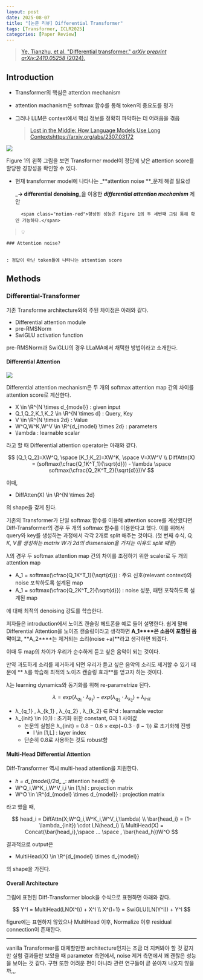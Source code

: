 ```yaml
---
layout: post
date: 2025-08-07
title: "[논문 리뷰] Differential Transformer"
tags: [Transformer, ICLR2025]
categories: [Paper Review]
---
```


> [Ye, Tianzhu, et al. "Differential transformer." ](https://arxiv.org/abs/2410.05258)[_arXiv preprint arXiv:2410.05258_](https://arxiv.org/abs/2410.05258)[ (2024).](https://arxiv.org/abs/2410.05258)



## Introduction

- Transformer의 핵심은 attention mechanism
- attention machanism은 softmax 함수를 통해 token의 중요도를 평가
- 그러나 LLM은 context에서 핵심 정보를 정확히 파악하는 데 어려움을 겪음

	> [Lost in the Middle: How Language Models Use Long Contextshttps://arxiv.org/abs/2307.03172](https://arxiv.org/abs/2307.03172)


![](https://prod-files-secure.s3.us-west-2.amazonaws.com/542b861c-36a8-4051-84e5-8804b6728dba/9083ea56-691a-4752-ae26-47f403431ac8/image.png?X-Amz-Algorithm=AWS4-HMAC-SHA256&X-Amz-Content-Sha256=UNSIGNED-PAYLOAD&X-Amz-Credential=ASIAZI2LB4665MC2CGL2%2F20250822%2Fus-west-2%2Fs3%2Faws4_request&X-Amz-Date=20250822T220053Z&X-Amz-Expires=3600&X-Amz-Security-Token=IQoJb3JpZ2luX2VjEMb%2F%2F%2F%2F%2F%2F%2F%2F%2F%2FwEaCXVzLXdlc3QtMiJHMEUCICmLk8KamcC3deT1tah6lbpnuvfrzh%2FmD78EQqcOl%2BJJAiEA8O8nkmp3meYD7Zcu%2BikytkFuktcMSSBcVX6aEm0i1BIq%2FwMIHxAAGgw2Mzc0MjMxODM4MDUiDCc%2B3NslhOxzzHpW8yrcA82jrOpkB9LbdqFHg7cdlTNCAfQEOE4hOJZPEMUTvHkhPEVpMeFNbaVaRZfbXOrVhq7ojdvQyA33JcqvbeE1far6hkNlZdozZAHRgm%2FtuEPKMuKo%2FtX0%2Bd63QdzAgG2C5ndjrLsqzjWmlozTvil8LEJcBlBc6X8QAN2oNJ6KwaKIskicQ97s%2FBThLEi6Uc0eaT98sR3CAvp7hEX90BBuKwb9aGdJjeS0SIvQMST6gysJo%2BNxmNmovPqErh7dwWdoPBc%2BxNS9vQnAbwYacNB%2B6JQKXZt6GG%2Fm4dv%2FmOCNzLc5ccLCdEeNIOTNiLVR%2BXeiOJ39TD3zaUrzn2KLF%2F03OWbuPIXpI96jRC8zY1kU2TCwIk%2BvXqm17vaP7LcNLT4xSUHVwncGEM%2FujJuHu%2FxncXxHGiCS%2BbUTDJFs%2BlyQyoD7VGkPoRorX0oATSgW8EXXKvKtjBsGcLISgxXUTBNPvZi1lqnEoeaeBCwsV8FjH%2Bb8Rb12uJqTfbcz1fhe4ATenvnHlOxg32k8PPVfaEhn%2FGfR0LDbLxIARG%2By8Q76E0jhtKohlae0skXBZriBvWS%2Beto8pilq4W5y4viui3dc2Zob6yiTL5q2qcdGlBF61zhfGQqGD5hq%2FloiMCOXMMfNo8UGOqUBl2ZIj29pIfYiFN%2BSIDzzqbdD8zlgDcWlAd7sVrNotecHrrQex6adcDI9bvHqv673w6pQ3l5Ws9oAdY7YfN4PvN433uB4dP%2BKXaUfpiXGiA5e%2BAOtjgLhq7Wk%2BtPjgj6XYixqu8vJUJGRNifYQfb%2FxLLqBJXWKmtzI7DRGxnRpQIJlZnH4K4JIJws7QfB7yWI%2Bs8aIou%2FfrNK5yUZMcKzFBTYg5YP&X-Amz-Signature=f87df24bb1e6683ab94afd1d36d49e14b42d0bb56d0b383f7ab2e3dfb4e9d17f&X-Amz-SignedHeaders=host&x-amz-checksum-mode=ENABLED&x-id=GetObject)


Figure 1의 왼쪽 그림을 보면 Transformer model이 정답에 낮은 attention score를 할당한 경향성을 확인할 수 있다.

- 현재 transformer model에 나타나는 _**attention noise **_문제 해결 필요성

	_**→ differential denoising**_을 이용한 _**differential attention mechanism**_ 제안


		<span class="notion-red">향상된 성능은 Figure 1의 두 세번째 그림 통해 확인 가능하다.</span>


> 💡 


	### Attention noise?


	: 정답이 아닌 token들에 나타나는 attention score



## Methods



### Differential-Transformer


기존 Transforme architecture와의 주된 차이점은 아래와 같다.

- Differential attention module
- pre-RMSNorm
- SwiGLU activation function

pre-RMSNorm과 SwiGLU의 경우 LLaMA에서 채택한 방법이라고 소개한다.



#### Differential Attention


![](https://prod-files-secure.s3.us-west-2.amazonaws.com/542b861c-36a8-4051-84e5-8804b6728dba/116d70b2-1963-4810-9167-f4c7d8a06e8f/image.png?X-Amz-Algorithm=AWS4-HMAC-SHA256&X-Amz-Content-Sha256=UNSIGNED-PAYLOAD&X-Amz-Credential=ASIAZI2LB4665MC2CGL2%2F20250822%2Fus-west-2%2Fs3%2Faws4_request&X-Amz-Date=20250822T220053Z&X-Amz-Expires=3600&X-Amz-Security-Token=IQoJb3JpZ2luX2VjEMb%2F%2F%2F%2F%2F%2F%2F%2F%2F%2FwEaCXVzLXdlc3QtMiJHMEUCICmLk8KamcC3deT1tah6lbpnuvfrzh%2FmD78EQqcOl%2BJJAiEA8O8nkmp3meYD7Zcu%2BikytkFuktcMSSBcVX6aEm0i1BIq%2FwMIHxAAGgw2Mzc0MjMxODM4MDUiDCc%2B3NslhOxzzHpW8yrcA82jrOpkB9LbdqFHg7cdlTNCAfQEOE4hOJZPEMUTvHkhPEVpMeFNbaVaRZfbXOrVhq7ojdvQyA33JcqvbeE1far6hkNlZdozZAHRgm%2FtuEPKMuKo%2FtX0%2Bd63QdzAgG2C5ndjrLsqzjWmlozTvil8LEJcBlBc6X8QAN2oNJ6KwaKIskicQ97s%2FBThLEi6Uc0eaT98sR3CAvp7hEX90BBuKwb9aGdJjeS0SIvQMST6gysJo%2BNxmNmovPqErh7dwWdoPBc%2BxNS9vQnAbwYacNB%2B6JQKXZt6GG%2Fm4dv%2FmOCNzLc5ccLCdEeNIOTNiLVR%2BXeiOJ39TD3zaUrzn2KLF%2F03OWbuPIXpI96jRC8zY1kU2TCwIk%2BvXqm17vaP7LcNLT4xSUHVwncGEM%2FujJuHu%2FxncXxHGiCS%2BbUTDJFs%2BlyQyoD7VGkPoRorX0oATSgW8EXXKvKtjBsGcLISgxXUTBNPvZi1lqnEoeaeBCwsV8FjH%2Bb8Rb12uJqTfbcz1fhe4ATenvnHlOxg32k8PPVfaEhn%2FGfR0LDbLxIARG%2By8Q76E0jhtKohlae0skXBZriBvWS%2Beto8pilq4W5y4viui3dc2Zob6yiTL5q2qcdGlBF61zhfGQqGD5hq%2FloiMCOXMMfNo8UGOqUBl2ZIj29pIfYiFN%2BSIDzzqbdD8zlgDcWlAd7sVrNotecHrrQex6adcDI9bvHqv673w6pQ3l5Ws9oAdY7YfN4PvN433uB4dP%2BKXaUfpiXGiA5e%2BAOtjgLhq7Wk%2BtPjgj6XYixqu8vJUJGRNifYQfb%2FxLLqBJXWKmtzI7DRGxnRpQIJlZnH4K4JIJws7QfB7yWI%2Bs8aIou%2FfrNK5yUZMcKzFBTYg5YP&X-Amz-Signature=6d24183a1720ce18915127304a12fef7ab3b6b349cbae482995e6d5d02fd0223&X-Amz-SignedHeaders=host&x-amz-checksum-mode=ENABLED&x-id=GetObject)


Differential attention mechanism은 두 개의 softmax attention map 간의 차이를 attention score로 계산한다.

- X \in \R^{N \times d\_{model}} : given input
- Q\_1,Q\_2,K\_1,K\_2 \in \R^{N \times d} : Query, Key
- V \in \R^{N \times 2d} : Value
- W^Q,W^K,W^V \in \R^{d\_{model} \times 2d} : parameters
- \lambda : learnable scalar

라고 할 때 Differential attention operator는 아래와 같다.


$$
[Q_1;Q_2]=XW^Q, \space [K_1;K_2]=XW^K, \space V=XW^V \\
DiffAttn(X) = (softmax(\cfrac{Q_1K^T_1}{\sqrt{d}}) - \lambda \space softmax(\cfrac{Q_2K^T_2}{\sqrt{d}}))V
$$


이때,

- DiffAtten(X) \in \R^{N \times 2d}

의 shape을 갖게 된다.


기존의 Transformer가 단일 softmax 함수를 이용해 attention score를 계산했다면 Diff-Transformer의 경우 두 개의 softmax 함수를 이용한다고 했다. 이를 위해서 query와 key를 생성하는 과정에서 각각 2개로 split 해주는 것이다. <span class="notion-red">(첫 번째 수식, </span><span class="notion-red">_Q, K, V를 생성하는 matrix W가 2d의 dismension을 가지는 이유도 split 때문_</span><span class="notion-red">)</span>


 λ의 경우 두 softmax attention map 간의 차이를 조정하기 위한 scaler로 두 개의 attention map

- A\_1 = softmax(\cfrac{Q\_1K^T\_1}{\sqrt{d}}) : 주요 신호(relevant context)와 noise 포착하도록 설계된 map
- A\_1 = softmax(\cfrac{Q\_2K^T\_2}{\sqrt{d}}) : noise 성분, 패턴 포착하도록 설계된 map 

에 대해 최적의 denoising 강도를 학습한다.


저자들은 introduction에서 노이즈 캔슬링 헤드폰을 예로 들어 설명한다. 쉽게 말해 Differential Attention을 노이즈 캔슬링이라고 생각하면 **A\_1****은 소음이 포함된 음악**이고, **A\_2****는 제거되는 소리(noise +a)**라고 생각하면 되겠다. 


이때 두 map의 차이가 우리가 순수하게 듣고 싶은 음악이 되는 것이다. 


만약 과도하게 소리를 제거하게 되면 우리가 듣고 싶은 음악의 소리도 제거할 수 있기 때문에 ** λ를 학습해 최적의 노이즈 캔슬링 효과**를 얻고자 하는 것이다.


λ는 learning dynamics와 동기화를 위해 re-parametrize 된다.


$$
\lambda = exp(\lambda_{q_1} \cdot \lambda_{k_1}) - exp(\lambda_{q_2} \cdot \lambda_{k_2}) + \lambda_{init}
$$

- λ\_{q\_1} , λ\_{k\_1} , λ\_{q\_2} , λ\_{k\_2} ∈ R^d : learnable vector
- λ\_{init} \in (0,1) : 초기화 위한 constant, 0과 1 사이값
	- 논문의 실험은 λ\_{init} = 0.8 − 0.6 × exp(−0.3 · (l − 1)) 로 초기화해 진행
		- l \in [1,L] : layer index
	- 단순히 0.8로 사용하는 것도 robust함


#### **Multi-Head Differential Attention**


Diff-Transformer 역시 multi-head attention을 지원한다.

- _h = d\_{model}/2d__ _: attention head의 수
- W^Q\_i,W^K\_i,W^V\_i,i \in [1,h] : projection matrix
- W^O \in \R^{d\_{model} \times d\_{model}} : projection matrix

라고 했을 때,


$$
head_i = DiffAttn(X;W^Q_i,W^K_i,W^V_i,\lambda) \\
\bar{head_i} = (1-\lambda_{init}) \cdot LN(head_i) \\
MultiHead(X) = Concat(\bar{head_i},\space ... \space , \bar{head_h})W^O
$$


결과적으로 output은

- MultiHead(X) \in \R^{d\_{model} \times d\_{model}}

의 shape을 가진다.



#### Overall Architecture


그림에 표현된 Diff-Transformer block을 수식으로 표현하면 아래와 같다.


$$
Y^l = MultiHead(LN(X^l)) + X^l \\
X^{l+1} = SwiGLU(LN(Y^l)) + Y^l
$$


figure에는 표현하지 않았으나 MultiHead 이후, Normalize 이후 residual connection이 존재한다.


---


vanilla Transformer를 대체할만한 architecture인지는 조금 더 지켜봐야 할 것 같지만 실험 결과들만 보았을 때 parameter 측면에서, noise 제거 측면에서 꽤 괜찮은 성능을 보이는 것 같다. 구현 또한 어려운 편이 아니라 관련 연구들이 곧 쏟아져 나오지 않을까,,,

